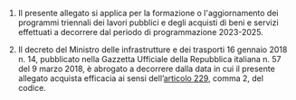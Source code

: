 1. Il presente allegato si applica per la formazione o l'aggiornamento dei programmi triennali dei lavori pubblici e degli acquisti di beni e servizi effettuati a decorrere dal periodo di programmazione 2023-2025.

2. Il decreto del Ministro delle infrastrutture e dei trasporti 16 gennaio 2018 n. 14, pubblicato nella Gazzetta Ufficiale della Repubblica italiana n. 57 del 9 marzo 2018, è abrogato a decorrere dalla data in cui il presente allegato acquista efficacia ai sensi dell’[articolo 229](/articolo-229/1), comma 2, del codice.